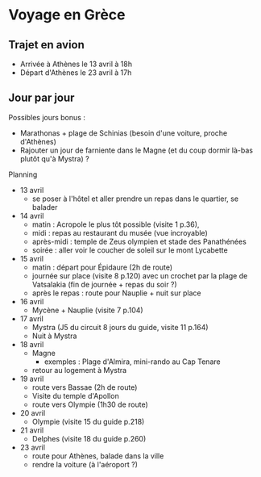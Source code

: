 # Voyage en Grèce

## Trajet en avion

* Arrivée à Athènes le 13 avril à 18h
* Départ d'Athènes le 23 avril à 17h

## Jour par jour

Possibles jours bonus :
* Marathonas + plage de Schinias (besoin d'une voiture, proche d'Athènes)
* Rajouter un jour de farniente dans le Magne (et du coup dormir là-bas plutôt qu'à Mystra) ?

Planning
* 13 avril
    * se poser à l'hôtel et aller prendre un repas dans le quartier, se balader
* 14 avril
    * matin : Acropole le plus tôt possible (visite 1 p.36), 
    * midi : repas au restaurant du musée (vue incroyable)
    * après-midi : temple de Zeus olympien et stade des Panathénées
    * soirée : aller voir le coucher de soleil sur le mont Lycabette
* 15 avril
    * matin : départ pour Épidaure (2h de route)
    * journée sur place (visite 8 p.120) avec un crochet par la plage de Vatsalakia (fin de journée + repas du soir ?)
    * après le repas : route pour Nauplie + nuit sur place
* 16 avril
    * Mycène + Nauplie (visite 7 p.104)
* 17 avril
    * Mystra (J5 du circuit 8 jours du guide, visite 11 p.164)
    * Nuit à Mystra
* 18 avril
    * Magne
        * exemples : Plage d'Almira, mini-rando au Cap Tenare
    * retour au logement à Mystra
* 19 avril
    * route vers Bassae (2h de route)
    * Visite du temple d'Apollon
    * route vers Olympie (1h30 de route)
* 20 avril
    * Olympie (visite 15 du guide p.218)
* 21 avril
    * Delphes (visite 18 du guide p.260)
* 23 avril
    * route pour Athènes, balade dans la ville
    * rendre la voiture (à l'aéroport ?)